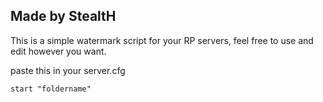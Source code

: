 ## Made by StealtH ##

This is a simple watermark script for your RP servers, feel free to use and edit however you want.

paste this in your server.cfg

```
start "foldername"
```